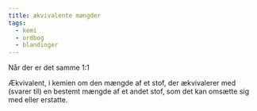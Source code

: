 ```yaml
---
title: ækvivalente mængder
tags:
  - kemi
  - ordbog
  - blandinger
---
```


Når der er det samme 1:1

Ækvivalent, i kemien om den mængde af et stof, der ækvivalerer med (svarer til) en bestemt mængde af et andet stof, som det kan omsætte sig med eller erstatte.
